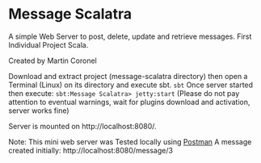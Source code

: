 # Message Scalatra #

A simple Web Server to post, delete, update and retrieve messages.
First Individual Project Scala.

Created by Martin Coronel

Download and extract project (message-scalatra directory) then open a Terminal (Linux) on its directory and execute sbt.
```sbt```
Once server started then execute:
```sbt:Message Scalatra> jetty:start```
(Please do not pay attention to eventual warnings, wait for plugins download and activation, server works fine)

Server is mounted on http://localhost:8080/.

Note: This mini web server was Tested locally using [Postman](https://www.getpostman.com)
A message created initially: http://localhost:8080/message/3
